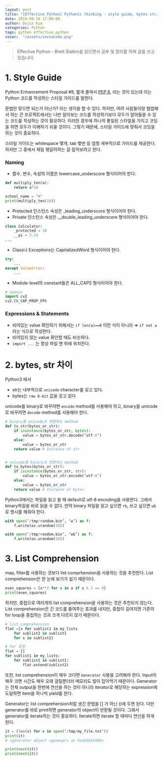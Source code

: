 ```yaml
---
layout: post
title: "[Effective Python] Pythonic thinking - style guide, bytes str, list comprehension"
date: 2019-08-18 17:00:00
author: Dojin Kim
categories: Python
tags: python effective_python 
cover:  "/assets/instacode.png"
---
```


> Effective Python - Brett Slatkin을 읽으면서 공부 및 정리를 하며 글을 쓰고 있습니다.

# 1. Style Guide

Python Enhancement Proposal #8, 짧게 줄여서 [PEP 8](https://www.python.org/dev/peps/pep-0008/), 라는 것이 있는데 이는 Python 코드를 작성하는 스타일 가이드를 말한다.

문법만 맞으면 되는거 아닌가? 라는 생각을 할 수 있다. 하지만, 여려 사람들이랑 협업해서 하는 큰 프로젝트에서는 나만 알아보는 코드를 작성하기보다 모두가 알아들을 수 있는 코드를 작성하는 것이 필요하다. 이러한 경우에 하나의 통일된 스타일을 가지고 코딩을 하면 모두가 이해하기 쉬울 것이다. 그렇기 때문에, 스타일 가이드에 맞춰서 코딩을 하는 것이 중요하다.

스타일 가이드는 whitespace 몇개, tab 몇번 등 엄청 세부적으로 가이드를 제공한다. 하지만 그 중에서 제일 헷갈려하는 걸 짚어보려고 한다.

### Naming

- 함수, 변수, 속성의 이름은 lowercase_underscore 형식이어야 한다.

```python
def multiply_ten(a):
    return a*10

school_name = "H"
print(multiply_ten(10))
```


- Protected 인스턴스 속성은 _leading_underscore 형식이어야 한다.
- Private 인스턴스 속성은 __double_leading_underscore 형식이어야 한다.

```python
class Calculator:
    _protected = 10
    __pi = 3.14
...
```

- Class나 Exceptions는 CapitalizedWord 형식이어야 한다.

```python
try:
    ...
except ValueError:
    ...
```

- Module-level의 constant들은 ALL_CAPS 형식이어야 한다.

```python
# opencv
import cv2
cv2.CV_CAP_PROP_FPS 
```

### Expressions & Statements

- 비어있는 value 확인하기 위해서는 `if len(a)==0` 이런 식이 아니라 ⇒ `if not a` 라는 식으로 작성한다.
- 비어있지 않는 value 확인할 때도 비슷하다.
- `import ...` 는 항상 파일 맨 위에 위치한다.

# 2. bytes, str 차이

Python3 에서 

- str는 내부적으로 `unicode` character를 갖고 있다.
- bytes는 `raw 8-bit` 값을 갖고 있다

unicode를 binary로 바꾸려면 `encode` method를 사용해야 하고, binary를 unicode로 바꾸려면 `decode` method를 사용해야 한다.

```python
# binary를 unicode로 변환하는 method
def to_str(bytes_or_str):
    if isinstance(bytes_or_str, bytes):
        value = bytes_or_str.decode(‘utf-8’)
    else:
        value = bytes_or_str
    return value # Instance of str


# unicode를 binary로 변환하는 method
def to_bytes(bytes_or_str):
    if isinstance(bytes_or_str, str):
        value = bytes_or_str.encode(‘utf-8’)
    else:
        value = bytes_or_str
    return value # Instance of bytes
```

 

Python3에서는 파일을 읽고 쓸 때 default로 utf-8 encoding을 사용한다. 그래서 binary파일을 바로 읽을 수 없다. 만약 binary 파일을 읽고 싶으면 `rb`, 쓰고 싶으면 `wb` 로 명시를 해줘야 한다.

```python
with open(‘/tmp/random.bin’, ‘w’) as f:
    f.write(os.urandom(10))

with open(‘/tmp/random.bin’, ‘wb’) as f:
    f.write(os.urandom(10))
```

# 3. List Comprehension

map, filter를 사용하는 것보다 list comprhension을 사용하는 것을 추천한다. List comprehension은 한 눈에 보기가 쉽기 때문이다.

```python
even_squares = [x**2 for x in a if x % 2 == 0]
print(even_squares)
```

하지만, 중첩으로 여러개의 list comprehension을 사용하는 것은 추천되지 않는다. List comprehension은 긴 코드를 줄여주는 효과를 내지만, 중첩이 길어지면 기존의 for loop을 중첩하는 것과 크게 다르지 않기 때문이다.

```python
# list comprehension
flat =[x for sublist1 in my_lists
    for sublist2 in sublist1
    for x in sublist2]

# for 중첩
flat = []
for sublist1 in my_lists:
    for sublist2 in sublist1:
        flat.extend(sublist2)
```

또한, list comprehension이 매우 크다면 `Generator` 사용을 고려해야 한다. Input이 매우 크면 시간도 매우 오래 걸릴뿐더러 메모리도 많이 잡아먹기 때문이다. Generator는 전체 output을 한번에 연산을 하는 것이 아니라 iterator로 해당하는 expression에 도달하면 item을 하나씩 yield를 한다.

Generator는 list comprehension처럼 생긴 문법을 [] 가 아닌 ()에 두면 된다. 다만 generator를 바로 print하면 generator의 object이 반환될 것이다. 그래서 generator를 iterate하는 것이 중요하다. Iterate하면 iterate 할 때마다 연산을 하게 된다.

```python
it = (len(x) for x in open(‘/tmp/my_file.txt’))
print(it) 
# <generator object <genexpr> at 0x101b81480>

print(next(it))
print(next(it))
```